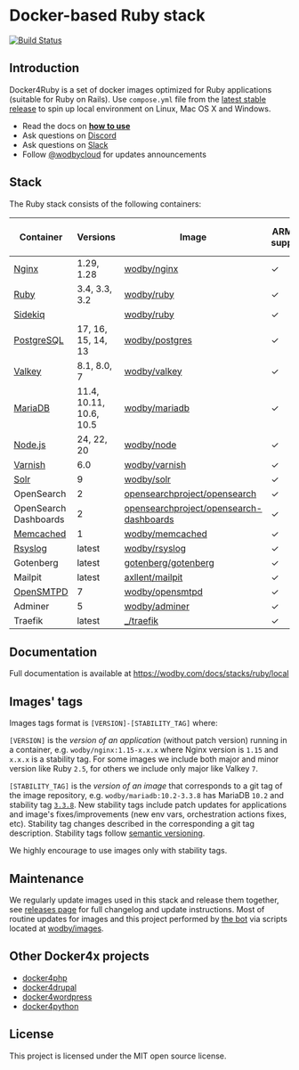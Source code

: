 # Docker-based Ruby stack

[![Build Status](https://github.com/wodby/docker4ruby/workflows/Run%20tests/badge.svg)](https://github.com/wodby/docker4ruby/actions)

## Introduction

Docker4Ruby is a set of docker images optimized for Ruby applications (suitable for Ruby on Rails). Use
`compose.yml` file from the [latest stable release](https://github.com/wodby/docker4ruby/releases) to spin up local environment on Linux, Mac OS X and Windows.

* Read the docs on [**how to use**](https://wodby.com/docs/stacks/ruby/local#usage)
* Ask questions on [Discord](http://discord.wodby.com/)
* Ask questions on [Slack](http://slack.wodby.com/)
* Follow [@wodbycloud](https://twitter.com/wodbycloud) for updates announcements

## Stack

The Ruby stack consists of the following containers:

| Container             | Versions                | Image                                     | ARM64 support | Enabled by default |
|-----------------------|-------------------------|-------------------------------------------|---------------|--------------------|
| [Nginx]               | 1.29, 1.28              | [wodby/nginx]                             | ✓             | ✓                  |
| [Ruby]                | 3.4, 3.3, 3.2           | [wodby/ruby]                              | ✓             | ✓                  |
| [Sidekiq]             |                         | [wodby/ruby]                              | ✓             |                    |
| [PostgreSQL]          | 17, 16, 15, 14, 13      | [wodby/postgres]                          | ✓             | ✓                  |
| [Valkey]              | 8.1, 8.0, 7             | [wodby/valkey]                            | ✓             | ✓                  |
| [MariaDB]             | 11.4, 10.11, 10.6, 10.5 | [wodby/mariadb]                           | ✓             |                    |
| [Node.js]             | 24, 22, 20              | [wodby/node]                              | ✓             |                    |
| [Varnish]             | 6.0                     | [wodby/varnish]                           | ✓             |                    |
| [Solr]                | 9                       | [wodby/solr]                              | ✓             |                    |
| OpenSearch            | 2                       | [opensearchproject/opensearch]            | ✓             |                    |
| OpenSearch Dashboards | 2                       | [opensearchproject/opensearch-dashboards] | ✓             |                    |
| [Memcached]           | 1                       | [wodby/memcached]                         | ✓             |                    |
| [Rsyslog]             | latest                  | [wodby/rsyslog]                           | ✓             |                    |
| Gotenberg             | latest                  | [gotenberg/gotenberg]                     | ✓             |                    |
| Mailpit               | latest                  | [axllent/mailpit]                         | ✓             | ✓                  |
| [OpenSMTPD]           | 7                       | [wodby/opensmtpd]                         | ✓             |                    |
| Adminer               | 5                       | [wodby/adminer]                           | ✓             |                    |
| Traefik               | latest                  | [_/traefik]                               | ✓             | ✓                  |

## Documentation

Full documentation is available at https://wodby.com/docs/stacks/ruby/local

## Images' tags

Images tags format is `[VERSION]-[STABILITY_TAG]` where:

`[VERSION]` is the _version of an application_ (without patch version) running in a container, e.g.
`wodby/nginx:1.15-x.x.x` where Nginx version is `1.15` and
`x.x.x` is a stability tag. For some images we include both major and minor version like Ruby
`2.5`, for others we include only major like Valkey `7`.

`[STABILITY_TAG]` is the _version of an image_ that corresponds to a git tag of the image repository, e.g.
`wodby/mariadb:10.2-3.3.8` has MariaDB `10.2` and stability tag [
`3.3.8`](https://github.com/wodby/mariadb/releases/tag/3.3.8). New stability tags include patch updates for applications and image's fixes/improvements (new env vars, orchestration actions fixes, etc). Stability tag changes described in the corresponding a git tag description. Stability tags follow [semantic versioning](https://semver.org/).

We highly encourage to use images only with stability tags.

## Maintenance

We regularly update images used in this stack and release them together, see [releases page](https://github.com/wodby/docker4ruby/releases) for full changelog and update instructions. Most of routine updates for images and this project performed by [the bot](https://github.com/wodbot) via scripts located at [wodby/images](https://github.com/wodby/images).

## Other Docker4x projects

* [docker4php](https://github.com/wodby/docker4php)
* [docker4drupal](https://github.com/wodby/docker4drupal)
* [docker4wordpress](https://github.com/wodby/docker4wordpress)
* [docker4python](https://github.com/wodby/docker4python)

## License

This project is licensed under the MIT open source license.

[MariaDB]: https://wodby.com/docs/stacks/ruby/containers#mariadb

[Memcached]: https://wodby.com/docs/stacks/ruby/containers#memcached

[Nginx]: https://wodby.com/docs/stacks/ruby/containers#nginx

[Node.js]: https://wodby.com/docs/stacks/ruby/containers#node

[OpenSMTPD]: https://wodby.com/docs/stacks/ruby/containers#opensmtpd

[PostgreSQL]: https://wodby.com/docs/stacks/ruby/containers#postgres

[Rsyslog]: https://wodby.com/docs/stacks/ruby/containers#rsyslog

[Ruby]: https://wodby.com/docs/stacks/ruby/containers#ruby

[Sidekiq]: https://wodby.com/docs/stacks/ruby/containers#sidekiq

[Solr]: https://wodby.com/docs/stacks/solr

[Valkey]: https://wodby.com/docs/stacks/ruby/containers#valkey

[Varnish]: https://wodby.com/docs/stacks/ruby/containers#varnish

[_/traefik]: https://hub.docker.com/_/traefik

[gotenberg/gotenberg]: https://hub.docker.com/r/gotenberg/gotenberg

[blackfire/blackfire]: https://hub.docker.com/r/blackfire/blackfire

[axllent/mailpit]: https://hub.docker.com/r/axllent/mailpit

[wodby/adminer]: https://hub.docker.com/r/wodby/adminer

[wodby/mariadb]: https://github.com/wodby/mariadb

[wodby/memcached]: https://github.com/wodby/memcached

[wodby/nginx]: https://github.com/wodby/nginx

[wodby/node]: https://github.com/wodby/node

[wodby/opensmtpd]: https://github.com/wodby/opensmtpd

[wodby/postgres]: https://github.com/wodby/postgres

[wodby/rsyslog]: https://hub.docker.com/r/wodby/rsyslog

[wodby/ruby]: https://github.com/wodby/ruby

[wodby/solr]: https://github.com/wodby/solr

[wodby/valkey]: https://github.com/wodby/valkey

[wodby/varnish]: https://github.com/wodby/varnish

[opensearchproject/opensearch]: https://hub.docker.com/r/opensearchproject/opensearch

[opensearchproject/opensearch-dashboards]: https://hub.docker.com/r/opensearchproject/opensearch-dashboards
